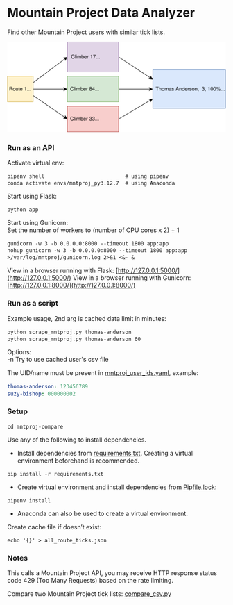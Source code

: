 # Mountain Project Data Analyzer

Find other Mountain Project users with similar tick lists.

![graph](static/mpda.svg)

### Run as an API

Activate virtual env:
```shell script
pipenv shell                          # using pipenv
conda activate envs/mntproj_py3.12.7  # using Anaconda
```

Start using Flask:
```shell script
python app
```

Start using Gunicorn:  
Set the number of workers to (number of CPU cores x 2) + 1
```shell script
gunicorn -w 3 -b 0.0.0.0:8000 --timeout 1800 app:app
nohup gunicorn -w 3 -b 0.0.0.0:8000 --timeout 1800 app:app >/var/log/mntproj/gunicorn.log 2>&1 <&- &

```

View in a browser running with Flask:
[http://127.0.0.1:5000/](http://127.0.0.1:5000/)
View in a browser running with Gunicorn:
[http://127.0.0.1:8000/](http://127.0.0.1:8000/)

### Run as a script

Example usage, 2nd arg is cached data limit in minutes:
```shell script
python scrape_mntproj.py thomas-anderson
python scrape_mntproj.py thomas-anderson 60
```

Options:  
-n Try to use cached user's csv file

The UID/name must be present in [mntproj_user_ids.yaml](mntproj_user_ids.yaml), example:
```yaml
thomas-anderson: 123456789
suzy-bishop: 000000002
```

### Setup

```shell script
cd mntproj-compare
```

Use any of the following to install dependencies.

* Install dependencies from [requirements.txt](requirements.txt). Creating a virtual environment beforehand is recommended.
```shell script
pip install -r requirements.txt
```

* Create virtual environment and install dependencies from [Pipfile.lock](Pipfile.lock):
```shell script
pipenv install
```

* Anaconda can also be used to create a virtual environment.

Create cache file if doesn’t exist:
```shell script
echo '{}' > all_route_ticks.json
```

### Notes

This calls a Mountain Project API, you may receive HTTP response status code 429 (Too Many Requests) based on the rate limiting.

Compare two Mountain Project tick lists: [compare_csv.py](compare_csv.py)
